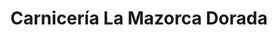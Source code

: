 ---
title: "Carnicería La Mazorca Dorada"
url: /caracas/carniceria-la-mazorca-dorada/
shop: Metzgerei
---